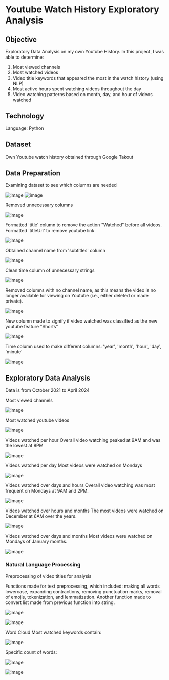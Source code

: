 # Youtube Watch History Exploratory Analysis
## Objective
Exploratory Data Analysis on my own Youtube History. In this project, I was able to determine:
1. Most viewed channels
2. Most watched videos
3. Video title keywords that appeared the most in the watch history (using NLP)
4. Most active hours spent watching videos throughout the day
5. Video watching patterns based on month, day, and hour of videos watched

## Technology
Language: Python

## Dataset
Own Youtube watch history obtained through Google Takout

## Data Preparation

Examining dataset to see which columns are needed

![image](https://github.com/ysasamson/YoutubeHistory/assets/145044637/f5004b24-37f3-4bcd-b8c4-76867a410291)
![image](https://github.com/ysasamson/YoutubeHistory/assets/145044637/0c12090d-78ca-48f3-a3a7-0f2f7f1f0bcb)

Removed unnecessary columns

![image](https://github.com/ysasamson/YoutubeHistory/assets/145044637/1c98c488-ea55-4eff-ba5e-65d210fd7e09)

Formatted 'title' column to remove the action "Watched" before all videos. Formatted 'titleUrl' to remove youtube link

![image](https://github.com/ysasamson/YoutubeHistory/assets/145044637/0d37aa9f-6430-45b9-ba0d-0d3eff463207)

Obtained channel name from 'subtitles' column

![image](https://github.com/ysasamson/YoutubeHistory/assets/145044637/552eeed0-e7cb-4451-8428-aedb9bb8cfd2)

Clean time column of unnecessary strings

![image](https://github.com/ysasamson/YoutubeHistory/assets/145044637/6bef1f5c-0ed5-42d1-8bc6-377667ead297)

Removed columns with no channel name, as this means the video is no longer available for viewing on Youtube (i.e., either deleted or made private).

![image](https://github.com/ysasamson/YoutubeHistory/assets/145044637/181aa31e-8724-40c2-aee9-310f558cf6cf)

New column made to signify if video watched was classified as the new youtube feature "Shorts"

![image](https://github.com/ysasamson/YoutubeHistory/assets/145044637/f7063ae5-3c2e-4371-ae68-bfe882f2508d)

Time column used to make different columns: 'year', 'month', 'hour', 'day', 'minute'

![image](https://github.com/ysasamson/YoutubeHistory/assets/145044637/b6528316-3018-44de-b872-3cf2f458eb8a)

## Exploratory Data Analysis
Data is from October 2021 to April 2024

Most viewed channels

![image](https://github.com/ysasamson/YoutubeHistory/assets/145044637/de2de52f-12a9-49d0-bd80-9f47305d1dac)

Most watched youtube videos

![image](https://github.com/ysasamson/YoutubeHistory/assets/145044637/6b9b864f-215e-4c9f-8bcb-33cf4fef8987)

Videos watched per hour
Overall video watching peaked at 9AM and was the lowest at 8PM

![image](https://github.com/ysasamson/YoutubeHistory/assets/145044637/8b6046d0-bd45-413d-932e-047822779114)

Videos watched per day
Most videos were watched on Mondays

![image](https://github.com/ysasamson/YoutubeHistory/assets/145044637/105ccb91-0da7-46e8-a165-c5ebf863790d)

Videos watched over days and hours
Overall video watching was most frequent on Mondays at 9AM and 2PM.

![image](https://github.com/ysasamson/YoutubeHistory/assets/145044637/f91f8255-235e-469d-96a4-27ef6c1721db)

Videos watched over hours and months
The most videos were watched on December at 6AM over the years.

![image](https://github.com/ysasamson/YoutubeHistory/assets/145044637/9715b453-b29f-4a34-aa42-d6bf3cbb5c9b)

Videos watched over days and months
Most videos were watched on Mondays of January months.

![image](https://github.com/ysasamson/YoutubeHistory/assets/145044637/2aaf66a4-84a4-435f-8e2a-e27f6cf114f4)

### Natural Language Processing
Preprocessing of video titles for analysis

Functions made for text preprocessing, which included: making all words lowercase, expanding contractions, removing punctuation marks, removal of emojis, tokenization, and lemmatization. Another function made to convert list made from previous function into string. 

![image](https://github.com/ysasamson/YoutubeHistory/assets/145044637/23f77ad3-4e77-4215-a129-0e9ad4056a3c)
  
![image](https://github.com/ysasamson/YoutubeHistory/assets/145044637/5312ea5e-32e9-45dd-9dab-603bc7369cec)

Word Cloud
Most watched keywords contain:

![image](https://github.com/ysasamson/YoutubeHistory/assets/145044637/d7d38769-47b4-444d-854a-82e9fa8c6bd6)


Specific count of words:

![image](https://github.com/ysasamson/YoutubeHistory/assets/145044637/672111b9-3323-4d40-87fe-f14f34d1f72f)

![image](https://github.com/ysasamson/YoutubeHistory/assets/145044637/93c6fdc5-c429-4721-a534-3ba152753282)
